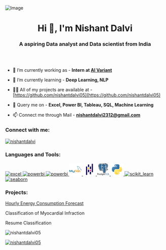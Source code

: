 <img src="https://blog.imarticus.org/wp-content/uploads/2019/05/daonline.gif" style="height: auto; width: auto;" alt="Image">


<h1 align="center">Hi 👋, I'm Nishant Dalvi</h1>
<h3 align="center">A aspiring Data analyst and Data scientist from India</h3>
<br>
<br>

- 🔭 I’m currently working as - **Intern at <a href="https://aivariant.com/" target="_blank"> AI Variant</a>**

- 🌱 I’m currently learning - **Deep Learning, NLP**

- 👨‍💻 All of my projects are available at - [https://github.com/nishantdalvi05](https://github.com/nishantdalvi05)

- 💬 Query me on - **Excel, Power BI, Tableau, SQL, Machine Learning**

- 📫 Connect me through Mail - **nishantdalvi2312@gmail.com**

<h3 align="left">Connect with me:</h3>
<p align="left">
<a href="https://linkedin.com/in/nishantdalvi" target="blank"><img align="center" src="https://raw.githubusercontent.com/rahuldkjain/github-profile-readme-generator/master/src/images/icons/Social/linked-in-alt.svg" alt="nishantdalvi" height="30" width="40" /></a>
</p>

<h3 align="left">Languages and Tools:</h3>
<p align="left"> 
<a href="https://www.microsoft.com/en-in/microsoft-365/excel" target="_blank" rel="noreferrer"> <img src="https://static.vecteezy.com/system/resources/previews/022/101/030/original/microsoft-excel-logo-transparent-free-png.png" alt="excel" width="40" height="40"/> </a>
<a href="[https://www.mysql.com/](https://powerbi.microsoft.com/en-us/)" target="_blank" rel="noreferrer"> <img src="https://logohistory.net/wp-content/uploads/2023/05/Power-BI-Symbol.png" alt="powerbi" width="60" height="40"/> </a>
<a href="https://www.tableau.com/" target="_blank" rel="noreferrer"> <img src="https://logos-world.net/wp-content/uploads/2021/10/Tableau-Emblem.png" alt="powerbi" width="50" height="40"/> </a>
<a href="https://www.mysql.com/" target="_blank" rel="noreferrer"> <img src="https://raw.githubusercontent.com/devicons/devicon/master/icons/mysql/mysql-original-wordmark.svg" alt="mysql" width="40" height="40"/> </a> 
<a href="https://pandas.pydata.org/" target="_blank" rel="noreferrer"> <img src="https://raw.githubusercontent.com/devicons/devicon/2ae2a900d2f041da66e950e4d48052658d850630/icons/pandas/pandas-original.svg" alt="pandas" width="40" height="40"/> </a> 
<a href="https://www.postgresql.org" target="_blank" rel="noreferrer"> <img src="https://raw.githubusercontent.com/devicons/devicon/master/icons/postgresql/postgresql-original-wordmark.svg" alt="postgresql" width="40" height="40"/> </a> 
<a href="https://www.python.org" target="_blank" rel="noreferrer"> <img src="https://raw.githubusercontent.com/devicons/devicon/master/icons/python/python-original.svg" alt="python" width="40" height="40"/> </a> 
<a href="https://scikit-learn.org/" target="_blank" rel="noreferrer"> <img src="https://upload.wikimedia.org/wikipedia/commons/0/05/Scikit_learn_logo_small.svg" alt="scikit_learn" width="40" height="40"/> </a> 
<a href="https://seaborn.pydata.org/" target="_blank" rel="noreferrer"> <img src="https://seaborn.pydata.org/_images/logo-mark-lightbg.svg" alt="seaborn" width="40" height="40"/> </a> </p>

<h3 align="left">Projects:</h3>
<p align="left"><a href="https://github.com/nishantdalvi05/Classification-of-Myocardial-Infarction-" target="_blank">Hourly Energy Consumption Forecast</a></p> 
<p align="left">Classification of Myocardial Infraction</p>
<p align="left">Resume Classification</p>

<p align="left"> <img src="https://komarev.com/ghpvc/?username=nishantdalvi05&label=Profile%20views&color=0e75b6&style=flat" alt="nishantdalvi05" /> </p>

<p align="left"> <a href="https://github.com/ryo-ma/github-profile-trophy"><img src="https://github-profile-trophy.vercel.app/?username=nishantdalvi05" alt="nishantdalvi05" /></a> </p>
